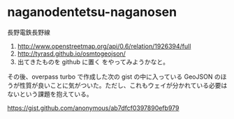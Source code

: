 naganodentetsu-naganosen
========================

長野電鉄長野線

1. http://www.openstreetmap.org/api/0.6/relation/1926394/full
2. http://tyrasd.github.io/osmtogeojson/
3. 出てきたものを github に置く
をやってみようかなと。

その後、overpass turbo で作成した次の gist の中に入っている GeoJSON のほうが性質が良いことに気がついた。ただし、これもウェイが分かれている必要はないという課題を抱えている。

https://gist.github.com/anonymous/ab7dfcf0397890efb979
